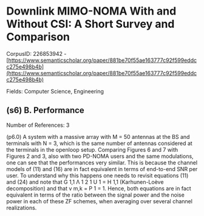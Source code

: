 # Downlink MIMO-NOMA With and Without CSI: A Short Survey and Comparison

CorpusID: 226853942 - [https://www.semanticscholar.org/paper/881be70f55ae163777c92f599eddcc275e498b4b](https://www.semanticscholar.org/paper/881be70f55ae163777c92f599eddcc275e498b4b)

Fields: Computer Science, Engineering

## (s6) B. Performance
Number of References: 3

(p6.0) A system with a massive array with M = 50 antennas at the BS and terminals with N = 3, which is the same number of antennas considered at the terminals in the openloop setup. Comparing Figures 6 and 7 with Figures 2 and  3, also with two PD-NOMA users and the same modulations, one can see that the performances very similar. This is because the channel models of (11) and (16) are in fact equivalent in terms of end-to-end SNR per user. To understand why this happens one needs to revisit equations (11) and (24) and note that G 1,1 Λ 1 2 1 U 1 = H 1,1 (Karhunen-Loève decomposition) and that v m,k = P 1 = 1. Hence, both equations are in fact equivalent in terms of the ratio between the signal power and the noise power in each of these ZF schemes, when averaging over several channel realizations.
